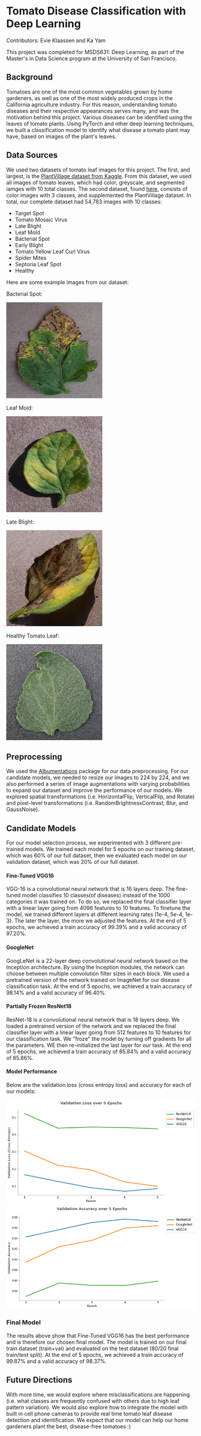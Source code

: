 # Tomato Disease Classification with Deep Learning

Contributors: Evie Klaassen and Ka Yam

This project was completed for MSDS631: Deep Learning, as part of the Master's in Data Science program at the University of San Francisco.

## Background

Tomatoes are one of the most common vegetables grown by home gardeners, as well as one of the most widely produced crops in the California agriculture industry. For this reason, understanding tomato diseases and their respective appearances serves many, and was the motivation behind this project. Various diseases can be identified using the leaves of tomato plants. Using PyTorch and other deep learning techniques, we built a classification model to identify what disease a tomato plant may have, based on images of the plant's leaves.

## Data Sources

We used two datasets of tomato leaf images for this project. The first, and largest, is the [PlantVillage dataset from Kaggle](https://www.kaggle.com/datasets/abdallahalidev/plantvillage-dataset). From this dataset, we used all images of tomato leaves, which had color, greyscale, and segmented iamges with 10 total classes. The second dataset, found [here](https://data.mendeley.com/datasets/369cky7n39/1), consists of color images with 3 classes, and supplemented the PlantVillage dataset. In total, our complete dataset had 54,783 images with 10 classes:

- Target Spot
- Tomato Mosaic Virus
- Late Blight
- Leaf Mold
- Bacterial Spot
- Early Blight
- Tomato Yellow Leaf Curl Virus
- Spider Mites
- Septoria Leaf Spot
- Healthy

Here are some example images from our dataset:

Bacterial Spot:

![Bacterial Spot](https://github.com/evieklaassen/tomato-disease-classifier/blob/main/readme_images/bac_spot.JPG)

Leaf Mold:

![Leaf Mold](https://github.com/evieklaassen/tomato-disease-classifier/blob/main/readme_images/mold.JPG)

Late Blight:

![Late Blight](https://github.com/evieklaassen/tomato-disease-classifier/blob/main/readme_images/late_blight.JPG)

Healthy Tomato Leaf:

![Healthy](https://github.com/evieklaassen/tomato-disease-classifier/blob/main/readme_images/healthy.JPG)

## Preprocessing

We used the [Albumentations](https://albumentations.ai/) package for our data preprocessing. For our candidate models, we needed to resize our images to 224 by 224, and we also performed a series of image augmentations with varying probabilities to expand our dataset and improve the performance of our models. We explored spatial transformations (i.e. HorizontalFlip, VerticalFlip, and Rotate) and pixel-level transformations (i.e. RandomBrightnessContrast, Blur, and GaussNoise).

## Candidate Models

For our model selection process, we experimented with 3 different pre-trained models. We trained each model for 5 epochs on our training dataset, which was 60% of our full dataset, then we evaluated each model on our validation dataset, which was 20% of our full dataset.

#### Fine-Tuned VGG16

VGG-16 is a convolutional neural network that is 16 layers deep. The fine-tuned model classifies 10 classes(of diseases) instead of the 1000 categories it was trained on. To do so, we replaced the final classifier layer with a linear layer going from 4096 features to 10 features. To finetune the model, we trained different layers at different learning rates (1e-4, 5e-4, 1e-3). The later the layer, the more we adjusted the features. At the end of 5 epochs, we achieved a train accuracy of 99.39% and a valid accuracy of 97.20%.

#### GoogleNet

GoogLeNet is a 22-layer deep convolutional neural network based on the Inception architecture. By using the Inception modules, the network can choose between multiple convolution filter sizes in each block. We used a pretrained version of the network trained on ImageNet for our disease classification task. At the end of 5 epochs, we achieved a train accuracy of 98.14% and a valid accuracy of 96.40%.

#### Partially Frozen ResNet18

ResNet-18 is a convolutional neural network that is 18 layers deep. We loaded a pretrained version of the network and we replaced the final classifier layer with a linear layer going from 512 features to 10 features for our classification task. We "froze" the model by turning off gradients for all the parameters. WE then re-initialized the last layer for our task. At the end of 5 epochs, we achieved a train accuracy of 85.84% and a valid accuracy of 85.86%.

#### Model Performance

Below are the validation loss (cross entropy loss) and accuracy for each of our models:

![Validation Loss](https://github.com/evieklaassen/tomato-disease-classifier/blob/main/readme_images/val_loss.png) ![Validation Accuracy](https://github.com/evieklaassen/tomato-disease-classifier/blob/main/readme_images/val_acc.png)

### Final Model 

The results above show that Fine-Tuned VGG16 has the best performance and is therefore our chosen final model. The model is trained on our final train dataset (train+val) and evaluated on the test dataset (80/20 final train/test split). At the end of 5 epochs, we achieved a train accuracy of 99.87% and a valid accuracy of 98.37%. 

## Future Directions

With more time, we would explore where misclassifications are happening (i.e. what classes are frequently confused with others due to high leaf pattern variation). We would also explore how to integrate the model with built in cell phone cameras to provide real time tomato leaf disease detection and identification. We expect that our model can help our home gardeners plant the best, disease-free tomatoes :) 
